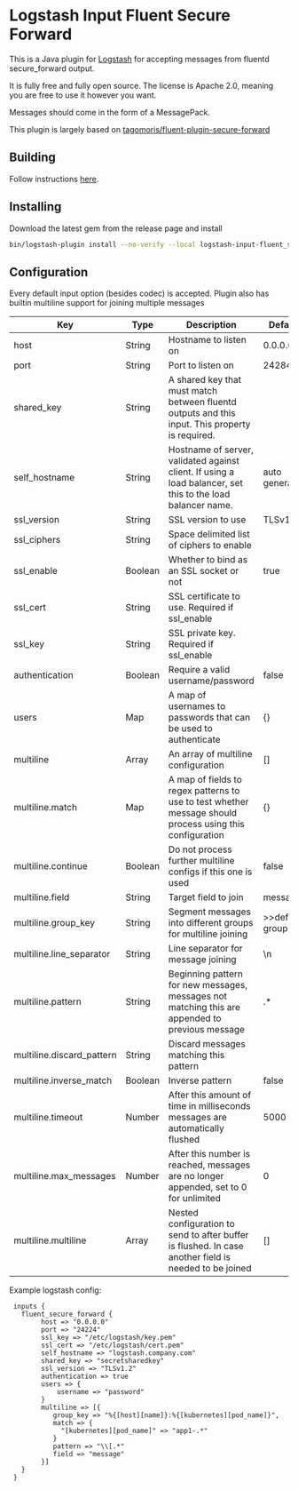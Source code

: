 # Logstash Input Fluent Secure Forward

This is a Java plugin for [Logstash](https://github.com/elastic/logstash) for accepting messages from fluentd secure_forward output.

It is fully free and fully open source. The license is Apache 2.0, meaning you are free to use it however you want.

Messages should come in the form of a MessagePack.

This plugin is largely based on [tagomoris/fluent-plugin-secure-forward](https://github.com/tagomoris/fluent-plugin-secure-forward)

## Building
Follow instructions [here](https://www.elastic.co/guide/en/logstash/7.2/java-input-plugin.html).

## Installing
Download the latest gem from the release page and install
```bash
bin/logstash-plugin install --no-verify --local logstash-input-fluent_secure_forward-1.0.0.gem
```

## Configuration

Every default input option (besides codec) is accepted.
Plugin also has builtin multiline support for joining multiple messages

| Key  | Type  | Description | Default | 
| -----|-------|-------------|-------- |
| host | String | Hostname to listen on | 0.0.0.0 |
| port | String | Port to listen on | 24284 |
| shared_key | String | A shared key that must match between fluentd outputs and this input. This property is required. |  |
| self_hostname | String | Hostname of server, validated against client.  If using a load balancer, set this to the load balancer name. | auto generated |
| ssl_version | String | SSL version to use | TLSv1.2 |
| ssl_ciphers | String | Space delimited list of ciphers to enable |  |
| ssl_enable | Boolean | Whether to bind as an SSL socket or not | true |
| ssl_cert | String | SSL certificate to use.  Required if ssl_enable |  |
| ssl_key | String | SSL private key.  Required if ssl_enable |  |
| authentication | Boolean | Require a valid username/password | false |
| users | Map | A map of usernames to passwords that can be used to authenticate | {} |
| multiline | Array | An array of multiline configuration | [] |
| multiline.match | Map | A map of fields to regex patterns to use to test whether message should process using this configuration | {} |
| multiline.continue | Boolean | Do not process further multiline configs if this one is used | false |
| multiline.field | String | Target field to join | message |
| multiline.group_key | String | Segment messages into different groups for multiline joining | >>default group<< |
| multiline.line_separator | String | Line separator for message joining | \n |
| multiline.pattern | String | Beginning pattern for new messages, messages not matching this are appended to previous message | .*
| multiline.discard_pattern | String | Discard messages matching this pattern | |
| multiline.inverse_match | Boolean | Inverse pattern | false |
| multiline.timeout | Number | After this amount of time in milliseconds messages are automatically flushed | 5000 |
| multiline.max_messages | Number | After this number is reached, messages are no longer appended, set to 0 for unlimited | 0 |
| multiline.multiline | Array | Nested configuration to send to after buffer is flushed.  In case another field is needed to be joined | [] |

  

Example logstash config: 
```
 inputs {
   fluent_secure_forward {
        host => "0.0.0.0"
        port => "24224"
        ssl_key => "/etc/logstash/key.pem"
        ssl_cert => "/etc/logstash/cert.pem"
        self_hostname => "logstash.company.com"
        shared_key => "secretsharedkey"
        ssl_version => "TLSv1.2"
        authentication => true
        users => { 
            username => "password"              
        } 
        multiline => [{
           group_key => "%{[host][name]}:%{[kubernetes][pod_name]}",
           match => {
             "[kubernetes][pod_name]" => "app1-.*"
           }
           pattern => "\\[.*"
           field => "message"
        }]
   }
 }
```

